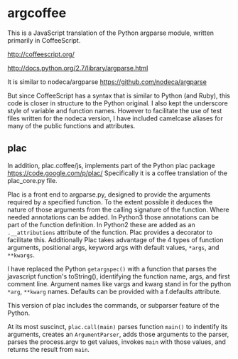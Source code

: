 argcoffee
=========

This is a JavaScript translation of the Python argparse module, written primarily in CoffeeScript.

http://coffeescript.org/

http://docs.python.org/2.7/library/argparse.html

It is similar to nodeca/argparse
https://github.com/nodeca/argparse

But since CoffeeScript has a syntax that is similar to Python (and Ruby), this code
is closer in structure to the Python original.  I also kept the underscore style
of variable and function names.  However to facilitate the use of test files written
for the nodeca version, I have included camelcase aliases for many of the public
functions and attributes.

plac
----

In addition, plac.coffee/js, implements part of the Python plac package
https://code.google.com/p/plac/
Specifically it is a coffee translation of the plac_core.py file.

Plac is a front end to argparse.py, designed to provide the arguments required by a
specified function.  To the extent possible it deduces the nature of those
arguments from the calling signature of the function.  Where needed annotations
can be added.  In Python3 those annotations can be part of the function definition.
In Python2 these are added as an `.__attributions` attribute of the function. Plac
provides a decorator to facilitate this.  Additionally Plac takes advantage of the
4 types of function arguments, positional args, keyword args with default values,
`*args`, and `**kwargs`.

I have replaced the Python `getargspec()` with a function that parses the javascript function's
toString(), identifying the function name, args, and first comment line.  Argument
names like vargs and kwarg stand in for the python `*arg`, `**kwarg` names.  Defaults
can be provided with a f.defaults attribute.

This version of plac includes the commands, or subparser feature of the Python.

At its most suscinct,
`plac.call(main)`
parses function `main()` to indentify its arguments, creates an `ArgumentParser`,
adds those arguments to the parser, parses the process.argv to get values,
invokes `main` with those values, and returns the result from `main`.

